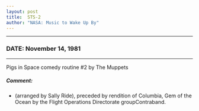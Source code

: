 ```yaml
---
layout: post
title:  STS-2
author: "NASA: Music to Wake Up By"
---
```


----
### DATE: November 14, 1981
----
Pigs in Space comedy routine #2 by The Muppets

##### Comment:
* (arranged by Sally Ride), preceded by rendition of Columbia, Gem of the Ocean by the Flight Operations Directorate groupContraband.

